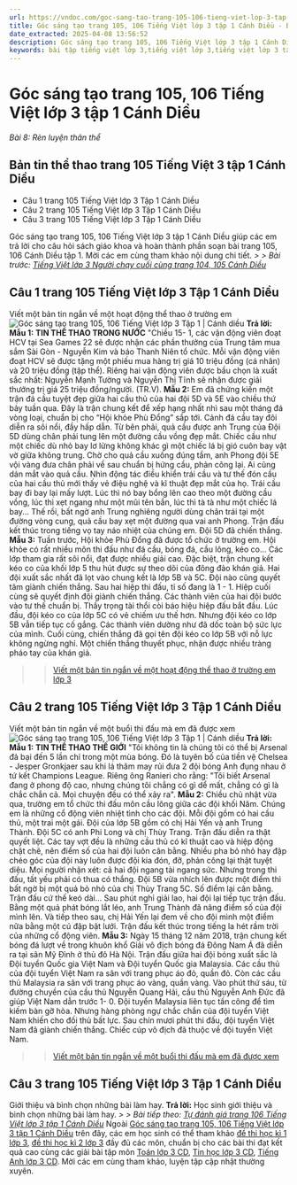 ```yaml
---
url: https://vndoc.com/goc-sang-tao-trang-105-106-tieng-viet-lop-3-tap-1-canh-dieu-271239
title: Góc sáng tạo trang 105, 106 Tiếng Việt lớp 3 tập 1 Cánh Diều - Bài 8: Rèn luyện thân thể - VnDoc.com
date_extracted: 2025-04-08 13:56:52
description: Góc sáng tạo trang 105, 106 Tiếng Việt lớp 3 tập 1 Cánh Diều là tài liệu hữu ích, giúp học sinh dễ dàng trả lời câu hỏi và làm bài tập Tiếng Việt lớp 3. Mời các em tham khảo Soạn bài Tiếng Việt lớp 3 tập 1.
keywords: bài tập tiếng việt lớp 3,tiếng việt lớp 3,tiếng việt lớp 3 tập 1,bài tập tiếng việt lớp 3 tập 1,tiếng việt 3 tập 1,tiếng việt lớp 3 cánh diều,tiếng việt 3 cánh diều,tiếng việt lớp 3 tập 1 cánh diều,tiếng việt lớp 3 cd,tiếng việt 3 cánh diều tập 1,Góc sáng tạo trang 105 tập 1,Góc sáng tạo trang 105 cánh diều,soạn bài Góc sáng tạo trang 105 cánh diều
---
```


# Góc sáng tạo trang 105, 106 Tiếng Việt lớp 3 tập 1 Cánh Diều
 _Bài 8: Rèn luyện thân thể_
## Bản tin thể thao trang 105 Tiếng Việt 3 tập 1 Cánh Diều
  * Câu 1 trang 105 Tiếng Việt lớp 3 Tập 1 Cánh Diều
  * Câu 2 trang 105 Tiếng Việt lớp 3 Tập 1 Cánh Diều
  * Câu 3 trang 105 Tiếng Việt lớp 3 Tập 1 Cánh Diều

Góc sáng tạo trang 105, 106 Tiếng Việt lớp 3 tập 1 Cánh Diều giúp các em trả lời cho câu hỏi  sách giáo khoa và hoàn thành phần soạn bài trang 105, 106 Cánh Diều tập 1. Mời các em cùng tham khảo nội dung chi tiết.
_> > Bài trước: [Tiếng Việt lớp 3 Người chạy cuối cùng trang 104, 105 Cánh Diều](<https://vndoc.com/tieng-viet-lop-3-nguoi-chay-cuoi-cung-trang-104-105-canh-dieu-271235>)_
## **Câu 1 trang 105 Tiếng Việt lớp 3 Tập 1 Cánh Diều**
Viết một bản tin ngắn về một hoạt động thể thao ở trường em
![Góc sáng tạo trang 105, 106 Tiếng Việt lớp 3 Tập 1 | Cánh diều](https://i.vdoc.vn/data/image/2022/07/19/goc-sang-tao-trang-105-106-129877.png)
**Trả lời:**
**Mẫu 1:**
**TIN THỂ THAO TRONG NƯỚC**
"Chiều 15- 1, các vận động viên đoạt HCV tại Sea Games 22 sẽ được nhận các phần thưởng của Trung tâm mua sắm Sài Gòn - Nguyễn Kim và báo Thanh Niên tổ chức. Mỗi vận động viên đoạt HCV sẽ được tặng một phiếu mua hàng trị giá 10 triệu đồng \(cá nhân\) và 20 triệu đồng \(tập thể\). Riêng hai vận động viên được bầu chọn là xuất sắc nhất: Nguyễn Mạnh Tường và Nguyễn Thị Tĩnh sẽ nhận được giải thướng trị giá 25 triệu đồng/người. \(TR.V\).
**Mẫu 2:**
Em đã chứng kiến một trận đá cầu tuyệt đẹp giữa hai cầu thủ của hai đội 5D và 5E vào chiều thứ bảy tuần qua. Đây là trận chung kết để xếp hạng nhất nhì sau một tháng đá vòng loại, chuẩn bị cho “Hội khỏe Phù Đổng” sắp tới. Cảnh đá cầu tay đôi diễn ra sôi nổi, đầy hấp dẫn. Từ bên phải, quả cầu được anh Trung của Đội 5D dùng chân phải tung lên một đường cầu vồng đẹp mắt. Chiếc cầu như một chiếc dù nhỏ bay lơ lửng không khác gì một chiếc lá bị gió cuôn bay vật vờ giữa không trung. Chờ cho quả cầu xuống đúng tầm, anh Phong đội 5E vội vàng đưa chân phải về sau chuẩn bị hứng cầu, phản công lại. Ai cũng dán mắt vào quả cầu. Nhìn động tác điều khiển trái cầu và tư thế đón cầu của hai cầu thủ mới thấy vẻ điệu nghệ và kĩ thuật đẹp mắt của họ. Trái cầu bay đi bay lại mấy lượt. Lúc thì nó bay bổng lên cao theo một đường cầu vồng, lúc thì xẹt ngang như một mũi tên bắn, lúc thì tà tà như một chiếc lá bay... Thế rồi, bất ngờ anh Trung nghiêng người dùng chân trái tại một đường vòng cung, quả cầu bay xẹt một đường qua vai anh Phong. Trận đấu kết thúc trong tiếng vọ tay náo nhiệt của chúng em. Đội 5D đã chiến thắng.
**Mẫu 3:**
Tuần trước, Hội khỏe Phù Đổng đã được tổ chức ở trường em. Hội khỏe có rất nhiều môn thi đấu như đá cầu, bóng đá, cầu lông, kéo co… Các lớp tham gia rất sôi nổi, đạt được nhiều giải cao. Đặc biệt, trận chung kết kéo co của khối lớp 5 thu hút được sự theo dõi của đông đảo khán giả. Hai đội xuất sắc nhất đã lọt vào chung kết là lớp 5B và 5C. Đội nào cũng quyết tâm giành chiến thắng. Sau hai hiệp thi đấu, tỉ số đang là 1 - 1. Hiệp cuối cùng sẽ quyết định đội giành chiến thắng. Các thành viên của hai đội bước vào tư thế chuẩn bị. Thầy trọng tài thổi còi báo hiệu hiệp đấu bắt đầu. Lúc đầu, đội kéo co của lớp 5C có vẻ chiếm ưu thế hơn. Nhưng đội kéo co lớp 5B vẫn tiếp tục cố gắng. Các thành viên dường như đã dốc toàn bộ sức lực của mình. Cuối cùng, chiến thắng đã gọi tên đội kéo co lớp 5B với nỗ lực không ngừng nghỉ. Một chiến thắng thuyết phục, nhận được nhiều tràng pháo tay của khán giả.
>> [Viết một bản tin ngắn về một hoạt động thể thao ở trường em lớp 3](<https://vndoc.com/viet-mot-ban-tin-ngan-ve-mot-hoat-dong-the-thao-o-truong-em-lop-3-274602>)
## **Câu 2 trang 105 Tiếng Việt lớp 3 Tập 1 Cánh Diều**
Viết một bản tin ngắn về một buổi thi đấu mà em đã được xem
![Góc sáng tạo trang 105, 106 Tiếng Việt lớp 3 Tập 1 | Cánh diều](https://i.vdoc.vn/data/image/2022/07/19/goc-sang-tao-trang-105-106-129878.png)
**Trả lời:**
**Mẫu 1:**
**TIN THỂ THAO THẾ GIỚI**
"Tôi không tin là chúng tôi có thể bị Arsenal đả bại đến 5 lần chỉ trong một mùa bóng. Đó là tuyên bố của tiền vệ Chelsea - Jesper Gronkjaer sau khi lá thăm may rủi đưa 2 đội bóng Anh đụng nhau ở tứ kết Champions League. Riêng ông Ranieri cho rằng: "Tôi biết Arsenal đang ở phong độ cao, nhưng chúng tôi chẳng có gì dể mất, chẳng có gì là chắc chắn cả. Mọi chuyện đều có thể xảy ra".
**Mẫu 2:**
Chiều chủ nhật vừa qua, trường em tổ chức thi đấu môn cầu lông giữa các đội khối Năm. Chúng em là những cổ động viên nhiệt tình cho các đội. Mỗi đội gồm có hai cầu thủ, một trai một gái. Đội của lớp 5B gồm có chị Hải Yến và anh Trung Thành. Đội 5C có anh Phi Long và chị Thùy Trang. Trận đấu diễn ra thật quyết liệt. Các tay vợt đều là những cầu thủ có kĩ thuật cao và hiệp động chặt chẽ, nên điểm số của hai đội luôn cân bằng. Nhiều pha bỏ nhỏ hay đập chéo góc của đội này luôn được đội kia đón, đỡ, phản công lại thật tuyệt diệu. Mọi người nhận xét: cả hai đội ngang tài ngang sức. Nhưng trong thi đấu, tất yếu phải có thua có thắng. Đội 5B vừa nhích lên được một điểm thì bất ngờ bị một quả bỏ nhỏ của chị Thùy Trang 5C. Số điểm lại cân bằng. Trận đấu cứ thế keó dài... Sau phút nghỉ giải lao, hai đội lại tiếp tục trận đấu. Bằng một quả phát bóng lắt léo, anh Trung Thành đã nâng điểm số của đội mình lên. Và tiếp theo sau, chị Hải Yến lại đem về cho đội mình một điểm nữa bằng một cú đập bật lưới. Trận đấu kết thúc trong tiếng la hét rầm trời của những cổ động viên.
**Mẫu 3:**
Ngày 15 tháng 12 năm 2018, trận chung kết bóng đá lượt về trong khuôn khổ Giải vô địch bóng đá Đông Nam Á đã diễn ra tại sân Mỹ Đình ở thủ đô Hà Nội. Trận đấu giữa hai đội bóng xuất sắc là Đội tuyển Quốc gia Việt Nam và Đội tuyển Quốc gia Malaysia. Các cầu thủ của đội tuyển Việt Nam ra sân với trang phục áo đỏ, quần đỏ. Còn các cầu thủ Malaysia ra sân với trang phục áo vàng, quần vàng. Vào phút thứ sáu, từ đường chuyền của cầu thủ Nguyễn Quang Hải, cầu thủ Nguyễn Anh Đức đã giúp Việt Nam dẫn trước 1- 0. Đội tuyển Malaysia liên tục tấn công để tìm kiếm bàn gỡ hòa. Nhưng hàng phòng ngự chắc chắn của đội tuyển Việt Nam khiến cho đối thủ bất lực. Sau chín mươi phút thi đấu, đội tuyển Việt Nam đã giành chiến thắng. Chiếc cúp vô địch đã thuộc về đội tuyển Việt Nam.
>> [Viết một bản tin ngắn về một buổi thi đấu mà em đã được xem](<https://vndoc.com/viet-mot-ban-tin-ngan-ve-mot-buoi-thi-dau-ma-em-da-duoc-xem-274606>)
## **Câu 3 trang 105 Tiếng Việt lớp 3 Tập 1 Cánh Diều**
Giới thiệu và bình chọn những bài làm hay.
**Trả lời:**
Học sinh giới thiệu và bình chọn những bài làm hay.
_> > Bài tiếp theo: [Tự đánh giá trang 106 Tiếng Việt lớp 3 tập 1 Cánh Diều](<https://vndoc.com/tu-danh-gia-trang-106-tieng-viet-lop-3-tap-1-canh-dieu-271242>)_
Ngoài [Góc sáng tạo trang 105, 106 Tiếng Việt lớp 3 tập 1 Cánh Diều](<https://vndoc.com/goc-sang-tao-trang-105-106-tieng-viet-lop-3-tap-1-canh-dieu-271239>) trên đây, các em học sinh có thể tham khảo [đề thi học kì 1 lớp 3](<https://vndoc.com/de-thi-hoc-ki-1-lop3>), [đề thi học kì 2 lớp 3](<https://vndoc.com/de-thi-hoc-ki-2-lop3>) đầy đủ các môn, chuẩn bị cho các bài thi đạt kết quả cao cùng các giải bài tập môn [Toán lớp 3 CD](<https://vndoc.com/toan-lop-3-cd>), [Tin học lớp 3 CD](<https://vndoc.com/tin-hoc-lop-3-cd>), [Tiếng Anh lớp 3 CD](<https://vndoc.com/tieng-anh-lop-3-cd>). Mời các em cùng tham khảo, luyện tập cập nhật thường xuyên.
